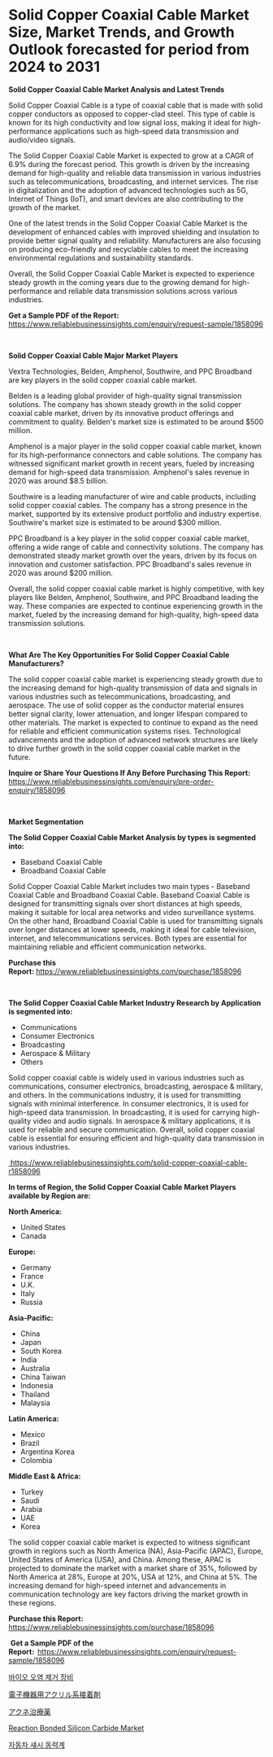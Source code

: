 <p><h1>Solid Copper Coaxial Cable Market Size, Market Trends, and Growth Outlook forecasted for period from 2024 to 2031</h1></p><p><strong>Solid Copper Coaxial Cable Market Analysis and Latest Trends</strong></p>
<p><p>Solid Copper Coaxial Cable is a type of coaxial cable that is made with solid copper conductors as opposed to copper-clad steel. This type of cable is known for its high conductivity and low signal loss, making it ideal for high-performance applications such as high-speed data transmission and audio/video signals.</p><p>The Solid Copper Coaxial Cable Market is expected to grow at a CAGR of 6.9% during the forecast period. This growth is driven by the increasing demand for high-quality and reliable data transmission in various industries such as telecommunications, broadcasting, and internet services. The rise in digitalization and the adoption of advanced technologies such as 5G, Internet of Things (IoT), and smart devices are also contributing to the growth of the market.</p><p>One of the latest trends in the Solid Copper Coaxial Cable Market is the development of enhanced cables with improved shielding and insulation to provide better signal quality and reliability. Manufacturers are also focusing on producing eco-friendly and recyclable cables to meet the increasing environmental regulations and sustainability standards.</p><p>Overall, the Solid Copper Coaxial Cable Market is expected to experience steady growth in the coming years due to the growing demand for high-performance and reliable data transmission solutions across various industries.</p></p>
<p><strong>Get a Sample PDF of the Report:&nbsp;</strong> <a href="https://www.reliablebusinessinsights.com/enquiry/request-sample/1858096">https://www.reliablebusinessinsights.com/enquiry/request-sample/1858096</a></p>
<p>&nbsp;</p>
<p><strong>Solid Copper Coaxial Cable Major Market Players</strong></p>
<p><p>Vextra Technologies, Belden, Amphenol, Southwire, and PPC Broadband are key players in the solid copper coaxial cable market. </p><p>Belden is a leading global provider of high-quality signal transmission solutions. The company has shown steady growth in the solid copper coaxial cable market, driven by its innovative product offerings and commitment to quality. Belden's market size is estimated to be around $500 million.</p><p>Amphenol is a major player in the solid copper coaxial cable market, known for its high-performance connectors and cable solutions. The company has witnessed significant market growth in recent years, fueled by increasing demand for high-speed data transmission. Amphenol's sales revenue in 2020 was around $8.5 billion.</p><p>Southwire is a leading manufacturer of wire and cable products, including solid copper coaxial cables. The company has a strong presence in the market, supported by its extensive product portfolio and industry expertise. Southwire's market size is estimated to be around $300 million.</p><p>PPC Broadband is a key player in the solid copper coaxial cable market, offering a wide range of cable and connectivity solutions. The company has demonstrated steady market growth over the years, driven by its focus on innovation and customer satisfaction. PPC Broadband's sales revenue in 2020 was around $200 million.</p><p>Overall, the solid copper coaxial cable market is highly competitive, with key players like Belden, Amphenol, Southwire, and PPC Broadband leading the way. These companies are expected to continue experiencing growth in the market, fueled by the increasing demand for high-quality, high-speed data transmission solutions.</p></p>
<p>&nbsp;</p>
<p><strong>What Are The Key Opportunities For Solid Copper Coaxial Cable Manufacturers?</strong></p>
<p><p>The solid copper coaxial cable market is experiencing steady growth due to the increasing demand for high-quality transmission of data and signals in various industries such as telecommunications, broadcasting, and aerospace. The use of solid copper as the conductor material ensures better signal clarity, lower attenuation, and longer lifespan compared to other materials. The market is expected to continue to expand as the need for reliable and efficient communication systems rises. Technological advancements and the adoption of advanced network structures are likely to drive further growth in the solid copper coaxial cable market in the future.</p></p>
<p><strong>Inquire or Share Your Questions If Any Before Purchasing This Report:</strong> <a href="https://www.reliablebusinessinsights.com/enquiry/pre-order-enquiry/1858096">https://www.reliablebusinessinsights.com/enquiry/pre-order-enquiry/1858096</a></p>
<p>&nbsp;</p>
<p><strong>Market Segmentation</strong></p>
<p><strong>The Solid Copper Coaxial Cable Market Analysis by types is segmented into:</strong></p>
<p><ul><li>Baseband Coaxial Cable</li><li>Broadband Coaxial Cable</li></ul></p>
<p><p>Solid Copper Coaxial Cable Market includes two main types - Baseband Coaxial Cable and Broadband Coaxial Cable. Baseband Coaxial Cable is designed for transmitting signals over short distances at high speeds, making it suitable for local area networks and video surveillance systems. On the other hand, Broadband Coaxial Cable is used for transmitting signals over longer distances at lower speeds, making it ideal for cable television, internet, and telecommunications services. Both types are essential for maintaining reliable and efficient communication networks.</p></p>
<p><strong>Purchase this Report:&nbsp;</strong><a href="https://www.reliablebusinessinsights.com/purchase/1858096">https://www.reliablebusinessinsights.com/purchase/1858096</a></p>
<p>&nbsp;</p>
<p><strong>The Solid Copper Coaxial Cable Market Industry Research by Application is segmented into:</strong></p>
<p><ul><li>Communications</li><li>Consumer Electronics</li><li>Broadcasting</li><li>Aerospace & Military</li><li>Others</li></ul></p>
<p><p>Solid copper coaxial cable is widely used in various industries such as communications, consumer electronics, broadcasting, aerospace & military, and others. In the communications industry, it is used for transmitting signals with minimal interference. In consumer electronics, it is used for high-speed data transmission. In broadcasting, it is used for carrying high-quality video and audio signals. In aerospace & military applications, it is used for reliable and secure communication. Overall, solid copper coaxial cable is essential for ensuring efficient and high-quality data transmission in various industries.</p></p>
<p><a href="https://www.reliablebusinessinsights.com/solid-copper-coaxial-cable-r1858096">&nbsp;https://www.reliablebusinessinsights.com/solid-copper-coaxial-cable-r1858096</a></p>
<p><strong>In terms of Region, the Solid Copper Coaxial Cable Market Players available by Region are:</strong></p>
<p>
    <p> <strong> North America: </strong>
        <ul>
            <li>United States</li>
            <li>Canada</li>
        </ul>
        </p> 
    <p> <strong> Europe: </strong>
        <ul>
            <li>Germany</li>
            <li>France</li>
            <li>U.K.</li>
            <li>Italy</li>
            <li>Russia</li>
        </ul>
        </p> 
    <p> <strong> Asia-Pacific: </strong>
        <ul>
            <li>China</li>
            <li>Japan</li>
            <li>South Korea</li>
            <li>India</li>
            <li>Australia</li>
            <li>China Taiwan</li>
            <li>Indonesia</li>
            <li>Thailand</li>
            <li>Malaysia</li>
        </ul>
        </p> 
    <p> <strong> Latin America: </strong>
        <ul>
            <li>Mexico</li>
            <li>Brazil</li>
            <li>Argentina Korea</li>
            <li>Colombia</li>
        </ul>
        </p> 
    <p> <strong> Middle East & Africa: </strong>
        <ul>
            <li>Turkey</li>
            <li>Saudi</li>
            <li>Arabia</li>
            <li>UAE</li>
            <li>Korea</li>
        </ul>
    </p>
    </p>
<p><p>The solid copper coaxial cable market is expected to witness significant growth in regions such as North America (NA), Asia-Pacific (APAC), Europe, United States of America (USA), and China. Among these, APAC is projected to dominate the market with a market share of 35%, followed by North America at 28%, Europe at 20%, USA at 12%, and China at 5%. The increasing demand for high-speed internet and advancements in communication technology are key factors driving the market growth in these regions.</p></p>
<p><strong>Purchase this Report: </strong><a href="https://www.reliablebusinessinsights.com/purchase/1858096">https://www.reliablebusinessinsights.com/purchase/1858096</a></p>
<p>&nbsp;<strong>Get a Sample PDF of the Report:&nbsp;&nbsp;</strong><a href="https://www.reliablebusinessinsights.com/enquiry/request-sample/1858096">https://www.reliablebusinessinsights.com/enquiry/request-sample/1858096</a></p>
<p><strong></strong></p>
<p><p><a href="https://medium.com/@candidarowe2022/%EC%84%B8%EA%B3%84-%EB%B0%94%EC%9D%B4%EC%98%A4%EB%B0%B0%EC%96%91%EC%9E%A5%EB%B9%84-%EC%8B%9C%EC%9E%A5-%EB%B6%80%EB%AC%B8-%EC%9C%A0%ED%98%95-%EC%9D%91%EC%9A%A9-%EB%B6%84%EC%95%BC-%EC%8B%9C%EC%9E%A5-%EC%B0%B8%EA%B0%80%EC%9E%90-%EC%A0%84%EB%9E%B5-%EC%A7%80%EC%97%AD-%EC%84%B1%EC%9E%A5-%EC%9D%B8%EC%82%AC%EC%9D%B4%ED%8A%B8-%EB%B0%8F-%EB%AF%B8%EB%9E%98-%EC%A0%84%EB%A7%9D-2024-2031-55e5bd56db70">바이오 오염 제거 장비</a></p><p><a href="https://medium.com/@lawrencewatkins654/%E9%9B%BB%E5%AD%90%E6%A9%9F%E5%99%A8%E3%81%AB%E3%81%8A%E3%81%91%E3%82%8B%E3%82%A2%E3%82%AF%E3%83%AA%E3%83%AB%E6%8E%A5%E7%9D%80%E5%89%A4%E5%B8%82%E5%A0%B4%E3%81%AE%E4%BA%88%E6%B8%AC-%E5%B8%82%E5%A0%B4%E5%8B%95%E5%90%91-%E3%81%8A%E3%82%88%E3%81%B3%E5%BD%B1%E9%9F%BF%E5%88%86%E6%9E%90-2024%E5%B9%B4-2031%E5%B9%B4-5eed8851f040">電子機器用アクリル系接着剤</a></p><p><a href="https://medium.com/@samirmayert28/2024%E5%B9%B4%E3%81%8B%E3%82%892031%E5%B9%B4%E3%81%BE%E3%81%A7%E3%81%AE15-%E3%81%AE%E5%B9%B4%E5%B9%B3%E5%9D%87%E6%88%90%E9%95%B7%E7%8E%87%E3%81%A7%E6%8B%A1%E5%A4%A7%E3%81%99%E3%82%8B%E3%83%8B%E3%82%AD%E3%83%93%E6%B2%BB%E7%99%82%E5%B8%82%E5%A0%B4%E3%81%AE%E8%A6%8F%E6%A8%A1%E3%81%AB%E9%96%A2%E3%81%99%E3%82%8B%E6%B4%9E%E5%AF%9F-97977b4bbbd5">アクネ治療薬</a></p><p><a href="https://github.com/LibbySpencer2018/Market-Research-Report-List-1/blob/main/reaction-bonded-silicon-carbide-market.md">Reaction Bonded Silicon Carbide Market</a></p><p><a href="https://medium.com/@candidarowe2022/%EC%98%A4%ED%86%A0%EB%AA%A8%ED%8B%B0%EB%B8%8C-%EC%B0%A8%EB%8C%80-%EC%9D%B8%EC%9E%A5-%EC%8B%9C%ED%97%98%EC%9E%A5%EC%B9%98-%EC%8B%9C%EC%9E%A5-%EC%98%88%EC%B8%A1-%EC%8B%9C%EC%9E%A5-%EB%8F%99%ED%96%A5-%EB%B0%8F-%EC%98%81%ED%96%A5-%EB%B6%84%EC%84%9D-2024-2031-a170b44e8537">자동차 섀시 동력계</a></p></p>